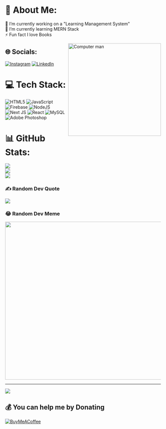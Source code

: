 # 💫 About Me:
🔭 I’m currently working on a "Learning Management System"<br>🌱 I’m currently learning MERN Stack<br>⚡ Fun fact I love Books

<img src="https://media.giphy.com/media/l4KhUzHpPce7SaSHe/giphy.gif" alt="Computer man" width="300" align="right">

## 🌐 Socials:
[![Instagram](https://img.shields.io/badge/Instagram-%23E4405F.svg?logo=Instagram&logoColor=white)](https://instagram.com/reaper_hound) [![LinkedIn](https://img.shields.io/badge/LinkedIn-%230077B5.svg?logo=linkedin&logoColor=white)](https://linkedin.com/in/ajmalkhana007) 

# 💻 Tech Stack:
![HTML5](https://img.shields.io/badge/html5-%23E34F26.svg?style=plastic&logo=html5&logoColor=white) ![JavaScript](https://img.shields.io/badge/javascript-%23323330.svg?style=plastic&logo=javascript&logoColor=%23F7DF1E) ![Firebase](https://img.shields.io/badge/firebase-%23039BE5.svg?style=plastic&logo=firebase) ![NodeJS](https://img.shields.io/badge/node.js-6DA55F?style=plastic&logo=node.js&logoColor=white) ![Next JS](https://img.shields.io/badge/Next-black?style=plastic&logo=next.js&logoColor=white) ![React](https://img.shields.io/badge/react-%2320232a.svg?style=plastic&logo=react&logoColor=%2361DAFB) ![MySQL](https://img.shields.io/badge/mysql-%2300f.svg?style=plastic&logo=mysql&logoColor=white) ![Adobe Photoshop](https://img.shields.io/badge/adobephotoshop-%2331A8FF.svg?style=plastic&logo=adobephotoshop&logoColor=white)
# 📊 GitHub Stats:
![](https://github-readme-stats.vercel.app/api?username=reaperhound&theme=react&hide_border=false&include_all_commits=true&count_private=true)<br/>
![](https://github-readme-streak-stats.herokuapp.com/?user=reaperhound&theme=react&hide_border=false)<br/>
![](https://github-readme-stats.vercel.app/api/top-langs/?username=reaperhound&theme=react&hide_border=false&include_all_commits=true&count_private=true&layout=compact)

### ✍️ Random Dev Quote
![](https://quotes-github-readme.vercel.app/api?type=horizontal&theme=tokyonight)

### 😂 Random Dev Meme
<img src="https://res.cloudinary.com/practicaldev/image/fetch/s--ij_hqKUb--/c_limit%2Cf_auto%2Cfl_progressive%2Cq_auto%2Cw_880/https://github.com/damiancipolat/js_vs_memes/blob/master/doc/mind_js.jpg%3Fraw%3Dtrue" width="512px"/>

---
[![](https://visitcount.itsvg.in/api?id=reaperhound&icon=8&color=9)](https://visitcount.itsvg.in)

  ## 💰 You can help me by Donating
  [![BuyMeACoffee](https://img.shields.io/badge/Buy%20Me%20a%20Coffee-ffdd00?style=for-the-badge&logo=buy-me-a-coffee&logoColor=black)](https://buymeacoffee.com/reaperhound) 

  
<!-- Proudly created with GPRM ( https://gprm.itsvg.in ) -->
